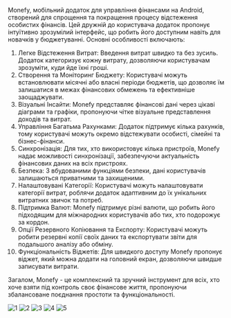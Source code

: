 Monefy, мобільний додаток для управління фінансами на Android, створений для спрощення та покращення процесу відстеження особистих фінансів. Цей дружній до користувача додаток пропонує інтуїтивно зрозумілий інтерфейс, що робить його доступним навіть для новачків у бюджетуванні. Основні особливості включають:
  1.	Легке Відстеження Витрат: Введення витрат швидко та без зусиль. Додаток категоризує кожну витрату, дозволяючи користувачам зрозуміти, куди йде їхні гроші.
  2.	Створення та Моніторинг Бюджету: Користувачі можуть встановлювати місячні або власні періоди бюджетів, що дозволяє їм залишатися в межах фінансових обмежень та ефективніше заощаджувати.
  3.	Візуальні Інсайти: Monefy представляє фінансові дані через цікаві діаграми та графіки, пропонуючи чітке візуальне представлення доходів та витрат.
  4.	Управління Багатьма Рахунками: Додаток підтримує кілька рахунків, тому користувачі можуть окремо відстежувати особисті, сімейні та бізнес-фінанси.
  5.	Синхронізація: Для тих, хто використовує кілька пристроїв, Monefy надає можливості синхронізації, забезпечуючи актуальність фінансових даних на всіх пристроях.
  6.	Безпека: З вбудованими функціями безпеки, дані користувачів залишаються приватними та захищеними.
  7.	Налаштовувані Категорії: Користувачі можуть налаштовувати категорії витрат, роблячи додаток адаптивним до їх унікальних витратних звичок та потреб.
  8.	Підтримка Валют: Monefy підтримує різні валюти, що робить його підходящим для міжнародних користувачів або тих, хто подорожує за кордон.
  9.	Опції Резервного Копіювання та Експорту: Користувачі можуть робити резервні копії своїх даних та експортувати звіти для подальшого аналізу або обміну.
  10.	Функціональність Віджетів: Для швидкого доступу Monefy пропонує віджет, який можна додати на головний екран, дозволяючи швидше записувати витрати.
	
Загалом, Monefy - це комплексний та зручний інструмент для всіх, хто хоче взяти під контроль своє фінансове життя, пропонуючи збалансоване поєднання простоти та функціональності.

![1](https://github.com/neuronsoftml/Monefy/assets/77026653/773e7145-f9b7-4d38-9ad3-f29a1674bd45)
![2](https://github.com/neuronsoftml/Monefy/assets/77026653/a219cbbb-299c-477e-9fb3-3495231596ea)
![3](https://github.com/neuronsoftml/Monefy/assets/77026653/7093c48c-b5c5-4209-b7d6-a5ca8fc64c62)
![4](https://github.com/neuronsoftml/Monefy/assets/77026653/e73353c1-3496-4cbf-b6db-5d77463babb3)
![5](https://github.com/neuronsoftml/Monefy/assets/77026653/29a6d866-bed5-46b8-9a4e-8c0ffab80978)
